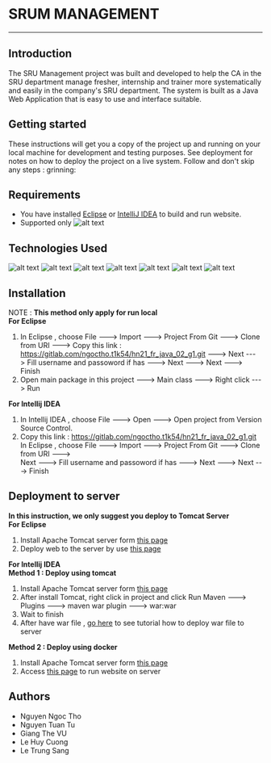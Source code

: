 # SRUM MANAGEMENT

---

## Introduction

The SRU Management project was built and developed to help the CA in the SRU department manage fresher, internship and
trainer more systematically and easily in the company's SRU department. The system is built as a Java Web Application
that is easy to use and interface suitable.

## Getting started

These instructions will get you a copy of the project up and running on your local machine for development and testing
purposes. See deployment for notes on how to deploy the project on a live system. Follow and don't skip any steps :
grinning:

## Requirements

* You have
  installed [Eclipse](https://www.eclipse.org/downloads/download.php?file=/oomph/epp/2021-09/R/eclipse-inst-jre-win64.exe "Link to Eclipse download page")
  or [IntelliJ IDEA](https://www.jetbrains.com/idea/download/#section=windows "Link to Intellij IDEA download page") to
  build and run website.
* Supported
  only ![alt text](https://img.shields.io/badge/Windows-0078D6?style=for-the-badge&logo=windows&logoColor=white)

## Technologies Used

![alt text](https://img.shields.io/badge/Java-ED8B00?style=for-the-badge&logo=java&logoColor=white)
![alt text](https://img.shields.io/badge/Spring-6DB33F?style=for-the-badge&logo=spring&logoColor=white)
![alt text](https://img.shields.io/badge/Microsoft_SQL_Server-CC2927?style=for-the-badge&logo=microsoft-sql-server&logoColor=white)
![alt text](https://img.shields.io/badge/Bootstrap-563D7C?style=for-the-badge&logo=bootstrap&logoColor=white)
![alt text](https://img.shields.io/badge/JavaScript-F7DF1E?style=for-the-badge&logo=javascript&logoColor=black)
![alt text](https://img.shields.io/badge/HTML5-E34F26?style=for-the-badge&logo=html5&logoColor=white)
![alt text](https://img.shields.io/badge/CSS3-1572B6?style=for-the-badge&logo=css3&logoColor=white)

## Installation

NOTE : **This method only apply for run local**<br/>
**For Eclipse**

1. In Eclipse , choose File ---> Import ---> Project From Git ---> Clone from URI ---> Copy this
   link : https://gitlab.com/ngoctho.t1k54/hn21_fr_java_02_g1.git ---> Next ---> Fill username and passoword if has --->
   Next ---> Next ---> Finish
2. Open main package in this project ---> Main class ---> Right click ---> Run

**For Intellij IDEA**

1. In Intellij IDEA , choose File ---> Open ---> Open project from Version Source Control.
2. Copy this link : https://gitlab.com/ngoctho.t1k54/hn21_fr_java_02_g1.git
   In Eclipse , choose File ---> Import ---> Project From Git ---> Clone from URI ---> \
   Next ---> Fill username and passoword if has ---> Next ---> Next ---> Finish

## Deployment to server

**In this instruction, we only suggest you deploy to Tomcat Server**<br/>
**For Eclipse**

1. Install Apache Tomcat server form [this page](http://tomcat.apache.org/tomcat-8.5-doc/ "Link to Apache Tomcat docs")
2. Deploy web to the server by
   use [this page](https://www.stdio.vn/java/dynamic-web-application-voi-eclipse-helios-va-tomcat-server-NkQFl1 "Deploy to tomcat use Eclipse")

**For Intellij IDEA**<br/>
**Method 1 : Deploy using tomcat**

1. Install Apache Tomcat server form [this page](http://tomcat.apache.org/tomcat-8.5-doc/ "Link to Apache Tomcat docs")
2. After install Tomcat, right click in project and click Run Maven ---> Plugins ---> maven war plugin ---> war:war
3. Wait to finish
4. After have war file
   , [go here](https://www.codejava.net/servers/tomcat/how-to-deploy-a-java-web-application-on-tomcat) to see tutorial
   how to deploy war file to server

**Method 2 : Deploy using docker**

1. Install Apache Tomcat server form [this page](http://tomcat.apache.org/tomcat-8.5-doc/ "Link to Apache Tomcat docs")
2. Access [this page](https://www.jetbrains.com/help/idea/deploying-a-web-app-into-an-app-server-container.html) to run
   website on server

## Authors

* Nguyen Ngoc Tho
* Nguyen Tuan Tu
* Giang The VU
* Le Huy Cuong
* Le Trung Sang

